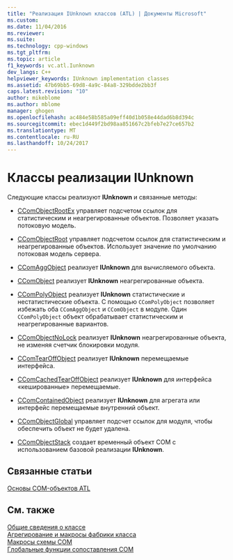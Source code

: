 ```yaml
---
title: "Реализация IUnknown классов (ATL) | Документы Microsoft"
ms.custom: 
ms.date: 11/04/2016
ms.reviewer: 
ms.suite: 
ms.technology: cpp-windows
ms.tgt_pltfrm: 
ms.topic: article
f1_keywords: vc.atl.Iunknown
dev_langs: C++
helpviewer_keywords: IUnknown implementation classes
ms.assetid: 47b69bb5-69d8-4a9c-84a8-329bdde2bb3f
caps.latest.revision: "10"
author: mikeblome
ms.author: mblome
manager: ghogen
ms.openlocfilehash: ac484e58b585a09eff40d1b058e44dad6b8d394c
ms.sourcegitcommit: ebec1d449f2bd98aa851667c2bfeb7e27ce657b2
ms.translationtype: MT
ms.contentlocale: ru-RU
ms.lasthandoff: 10/24/2017
---
```

# <a name="iunknown-implementation-classes"></a>Классы реализации IUnknown
Следующие классы реализуют **IUnknown** и связанные методы:  
  
-   [CComObjectRootEx](../atl/reference/ccomobjectrootex-class.md) управляет подсчетом ссылок для статистическим и неагрегированные объектов. Позволяет указать потоковую модель.  
  
-   [CComObjectRoot](../atl/reference/ccomobjectroot-class.md) управляет подсчетом ссылок для статистическим и неагрегированные объектов. Использует значение по умолчанию потоковая модель сервера.  
  
-   [CComAggObject](../atl/reference/ccomaggobject-class.md) реализует **IUnknown** для вычисляемого объекта.  
  
-   [CComObject](../atl/reference/ccomobject-class.md) реализует **IUnknown** неагрегированные объекта.  
  
-   [CComPolyObject](../atl/reference/ccompolyobject-class.md) реализует **IUnknown** статистические и нестатистические объекта. С помощью `CComPolyObject` позволяет избежать оба `CComAggObject` и `CComObject` в модуле. Один `CComPolyObject` объект обрабатывает статистическим и неагрегированные вариантов.  
  
-   [CComObjectNoLock](../atl/reference/ccomobjectnolock-class.md) реализует **IUnknown** неагрегированные объекта, не изменяя счетчик блокировки модуля.  
  
-   [CComTearOffObject](../atl/reference/ccomtearoffobject-class.md) реализует **IUnknown** перемещаемые интерфейса.  
  
-   [CComCachedTearOffObject](../atl/reference/ccomcachedtearoffobject-class.md) реализует **IUnknown** для интерфейса «кешированные» перемещаемые.  
  
-   [CComContainedObject](../atl/reference/ccomcontainedobject-class.md) реализует **IUnknown** для агрегата или интерфейс перемещаемые внутренний объект.  
  
-   [CComObjectGlobal](../atl/reference/ccomobjectglobal-class.md) управляет подсчет ссылок для модуля, чтобы обеспечить объект не будет удалена.  
  
-   [CComObjectStack](../atl/reference/ccomobjectstack-class.md) создает временный объект COM с использованием базовой реализации **IUnknown**.  
  
## <a name="related-articles"></a>Связанные статьи  
 [Основы COM-объектов ATL](../atl/fundamentals-of-atl-com-objects.md)  
  
## <a name="see-also"></a>См. также  
 [Общие сведения о классе](../atl/atl-class-overview.md)   
 [Агрегирование и макросы фабрики класса](../atl/reference/aggregation-and-class-factory-macros.md)   
 [Макросы схемы COM](../atl/reference/com-map-macros.md)   
 [Глобальные функции сопоставления COM](../atl/reference/com-map-global-functions.md)

